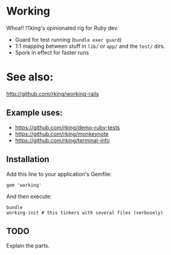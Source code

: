 # Working

Whoa!! ☈king's opinionated rig for Ruby dev.

- Guard for test running (`bundle exec guard`)
- 1:1 mapping between stuff in `lib/` or `app/` and the `test/` dirs.
- Spork in effect for faster runs

# See also:

http://github.com/rking/working-rails

## Example uses:

- https://github.com/rking/demo-ruby-tests
- https://github.com/rking/monkeynote
- https://github.com/rking/terminal-info

## Installation

Add this line to your application's Gemfile:

    gem 'working'

And then execute:

    bundle
    working-init # this tinkers with several files (verbosely)

## TODO

Explain the parts.
